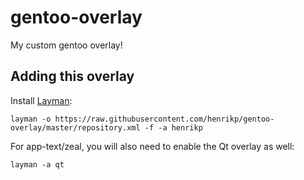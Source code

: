 gentoo-overlay
==============

My custom gentoo overlay!

Adding this overlay
-------------------
Install [Layman](http://layman.sourceforge.net/):

    layman -o https://raw.githubusercontent.com/henrikp/gentoo-overlay/master/repository.xml -f -a henrikp

For app-text/zeal, you will also need to enable the Qt overlay as well:

    layman -a qt
